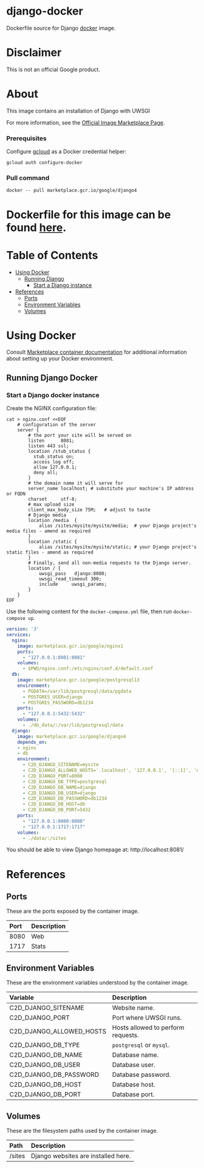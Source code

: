 django-docker
============
Dockerfile source for Django [docker](https://docker.io) image.

# Disclaimer
This is not an official Google product.

# <a name="about"></a>About
This image contains an installation of Django with UWSGI

For more information, see the
[Official Image Marketplace Page](https://console.cloud.google.com/marketplace/product/google/django4).

### Prerequisites

Configure [gcloud](https://cloud.google.com/sdk/gcloud/) as a Docker credential helper:

```shell
gcloud auth configure-docker
```
### Pull **command**

```shell
docker -- pull marketplace.gcr.io/google/django4
```
Dockerfile for this image can be found [here](https://github.com/GoogleCloudPlatform/click-to-deploy/tree/master/docker/django/4/debian11/4.1).
=======

# <a name="table-of-contents"></a>Table of Contents
* [Using Docker](#using-docker)
  * [Running Django](#running-django-docker)
    * [Start a Django instance](#start-a-django-instance-docker)
* [References](#references)
  * [Ports](#references-ports)
  * [Environment Variables](#references-environment-variables)
  * [Volumes](#references-volumes)

# Using Docker

Consult [Marketplace container documentation](https://cloud.google.com/marketplace/docs/container-images)
for additional information about setting up your Docker environment.

## <a name="running-django-docker"></a>Running Django Docker

### <a name="start-a-django-instance-docker"></a> Start a Django docker instance

Create the NGINX configuration file:

```shell
cat > nginx.conf <<EOF
    # configuration of the server
    server {
        # the port your site will be served on
        listen      8081;
        listen 443 ssl;
        location /stub_status {
          stub_status on;
          access_log off;
          allow 127.0.0.1;
          deny all;
        }
        # the domain name it will serve for
        server_name localhost; # substitute your machine's IP address or FQDN
        charset     utf-8;
        # max upload size
        client_max_body_size 75M;   # adjust to taste
        # Django media
        location /media  {
            alias /sites/mysite/mysite/media;  # your Django project's media files - amend as required
        }
        location /static {
            alias /sites/mysite/mysite/static; # your Django project's static files - amend as required
        }
        # Finally, send all non-media requests to the Django server.
        location / {
            uwsgi_pass   django:8080;
            uwsgi_read_timeout 300;
            include     uwsgi_params;
        }
    }
EOF
```

Use the following content for the `docker-compose.yml` file, then run `docker-compose up`.

```yaml
version: '3'
services:
  nginx:
    image: marketplace.gcr.io/google/nginx1
    ports:
      - "127.0.0.1:8081:8081"
    volumes:
      - $PWD/nginx.conf:/etc/nginx/conf.d/default.conf
  db:
    image: marketplace.gcr.io/google/postgresql13
    environment:
      - PGDATA=/var/lib/postgresql/data/pgdata
      - POSTGRES_USER=django
      - POSTGRES_PASSWORD=db1234
    ports:
      - "127.0.0.1:5432:5432"
    volumes:
      - ./db_data/:/var/lib/postgresql/data
  django:
    image: marketplace.gcr.io/google/django4
    depends_on:
    - nginx
    - db
    environment:
      - C2D_DJANGO_SITENAME=mysite
      - C2D_DJANGO_ALLOWED_HOSTS='.localhost', '127.0.0.1', '[::1]', 'nginx'
      - C2D_DJANGO_PORT=8080
      - C2D_DJANGO_DB_TYPE=postgresql
      - C2D_DJANGO_DB_NAME=django
      - C2D_DJANGO_DB_USER=django
      - C2D_DJANGO_DB_PASSWORD=db1234
      - C2D_DJANGO_DB_HOST=db
      - C2D_DJANGO_DB_PORT=5432
    ports:
      - "127.0.0.1:8080:8080"
      - "127.0.0.1:1717:1717"
    volumes:
      - ./data/:/sites
```

You should be able to view Django homepage at: http://localhost:8081/

# <a name="references"></a> References

## <a name="references-ports"></a>Ports

These are the ports exposed by the container image.

| **Port** | **Description** |
|:-------------|:----------------|
|8080 | Web |
|1717 | Stats |

## <a name="references-environment-variables"></a>Environment Variables

These are the environment variables understood by the container image.

| **Variable** | **Description** |
|:-------------|:----------------|
|C2D_DJANGO_SITENAME| Website name. |
|C2D_DJANGO_PORT| Port where UWSGI runs. |
|C2D_DJANGO_ALLOWED_HOSTS| Hosts allowed to perform requests. |
|C2D_DJANGO_DB_TYPE| `postgresql` or `mysql`. |
|C2D_DJANGO_DB_NAME| Database name. |
|C2D_DJANGO_DB_USER| Database user. |
|C2D_DJANGO_DB_PASSWORD| Database password. |
|C2D_DJANGO_DB_HOST| Database host. |
|C2D_DJANGO_DB_PORT| Database port. |

## <a name="references-volumes"></a>Volumes

These are the filesystem paths used by the container image.

| **Path** | **Description** |
|:---------|:----------------|
|/sites| Django websites are installed here. |
